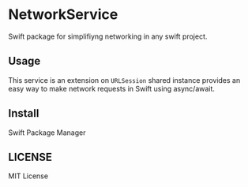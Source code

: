 # NetworkService
Swift package for simplifiyng networking in any swift project. 

## Usage
This service is an extension on <code>URLSession</code> shared instance provides an easy way to make network requests in Swift using async/await.

## Install
Swift Package Manager

## LICENSE
MIT License
